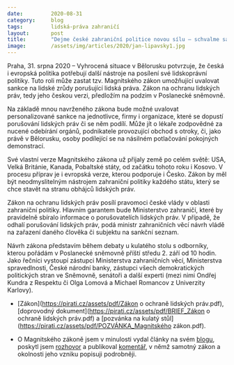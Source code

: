 ```yaml
---
date:         2020-08-31
category:     blog
tags:         lidská-práva zahraničí
layout:       post
title:        "Dejme české zahraniční politice novou sílu – schvalme sankční zákon na ochranu lidských práv"
image:        /assets/img/articles/2020/jan-lipavsky1.jpg
--- 
```



Praha, 31. srpna 2020 – Vyhrocená situace v Bělorusku potvrzuje, že česká i evropská politika potřebují další nástroje na posílení své lidskoprávní politiky. Tuto roli může zastat tzv. Magnitského zákon umožňující uvalovat sankce na lidské zrůdy porušující lidská práva. Zákon na ochranu lidských práv, tedy jeho českou verzi, předložím na podzim v Poslanecké sněmovně.

Na základě mnou navrženého zákona bude možné uvalovat personalizované sankce na jednotlivce, firmy i organizace, které se dopustí porušování lidských práv či se něm podílí. Může jít o lékaře zodpovědné za nucené odebírání orgánů, podnikatele provozující obchod s otroky, či, jako právě v Bělorusku, osoby podílející se na násilném potlačování pokojných demonstrací.

Své vlastní verze Magnitského zákona už přijaly země po celém světě: USA, Velká Británie, Kanada, Pobaltské státy, od začátku tohoto roku i Kosovo. V procesu příprav je i evropská verze, kterou podporuje i Česko. Zákon by měl být neodmyslitelným nástrojem zahraniční politiky každého státu, který se chce stavět na stranu obhájců lidských práv. 

Zákon na ochranu lidských práv posílí pravomoci české vlády v oblasti zahraniční politiky. Hlavním garantem bude Ministerstvo zahraničí, které by pravidelně sbíralo informace o porušovatelích lidských práv. V případě, že odhalí porušování lidských práv, podá ministr zahraničních věcí návrh vládě na zařazení daného člověka či subjektu na sankční seznam. 

Návrh zákona představím během debaty u kulatého stolu s odborníky, kterou pořádám v Poslanecké sněmovně příští středu 2. září od 10 hodin. Jako řečníci vystoupí zástupci Ministerstva zahraničních věcí, Ministerstva spravedlnosti, České národní banky, zástupci všech demokratických politických stran ve Sněmovně, senátoři a další experti (mezi nimi Ondřej Kundra z Respektu či Olga Lomová a Michael Romancov z Univerzity Karlovy).

* [Zákon](https://pirati.cz/assets/pdf/Zákon o ochraně lidských práv.pdf), [doprovodný dokument](https://pirati.cz/assets/pdf/BRIEF_Zákon o ochraně lidských práv.pdf) a [pozvánka na kulatý stůl](https://pirati.cz/assets/pdf/POZVÁNKA_Magnitského zákon.pdf).

* O Magnitského zákoně jsem v minulosti vydal články na svém [blogu](http://blog.aktualne.cz/blogy/jan-lipavsky.php?itemid=33161), poskytl jsem [rozhovor](https://www.respekt.cz/politika/magnitskeho-zakon-nam-pomuze-znovu-vydobyt-povest-kterou-nam-ziskal-havel) a publikoval [komentář](https://cnn.iprima.cz/cerna-listina-pro-lidske-zrudy-pirati-chteji-sankce-pro-ty-kdo-porusuji-lidska-prava-8016), v němž samotný zákon a okolnosti jeho vzniku popisuji podrobněji.







